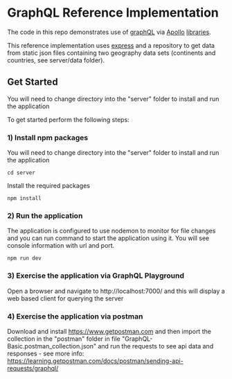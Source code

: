 # GraphQL Reference Implementation

The code in this repo demonstrates use of [graphQL](https://graphql.org/) via [Apollo](https://www.apollographql.com/) [libraries](https://github.com/apollographql).

This reference implementation uses [express](https://expressjs.com/) and a repository to get data from static json files containing two geography data sets (continents and countries, see server/data folder).

## Get Started

You will need to change directory into the "server" folder to install and run the application

To get started perform the following steps:

### 1) Install npm packages

You will need to change directory into the "server" folder to install and run the application

`cd server`

Install the required packages

`npm install`

### 2) Run the application

The application is configured to use nodemon to monitor for file changes and you can run command to start the application using it. You will see console information with url and port.

`npm run dev`

### 3) Exercise the application via GraphQL Playground

Open a browser and navigate to http://localhost:7000/ and this will display a web based client for querying the server

### 4) Exercise the application via postman

Download and install https://www.getpostman.com and then import the collection in the "postman" folder in file "GraphQL-Basic.postman_collection.json" and run the requests to see api data and responses - see more info: https://learning.getpostman.com/docs/postman/sending-api-requests/graphql/
